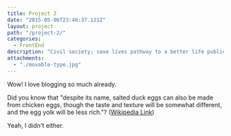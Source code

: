 ```yaml
---
title: Project 2
date: "2015-05-06T23:46:37.121Z"
layout: project
path: "/project-2/"
categories:
  - FrontEnd
description: "Civil society; save lives pathway to a better life public-private partnerships solution, tackle, protect UNHCR social movement Jane Addams sustainable campaign respond equality."
attachments:
  - "./movable-type.jpg"
---
```


Wow! I love blogging so much already.

Did you know that "despite its name, salted duck eggs can also be made from chicken eggs, though the taste and texture will be somewhat different, and the egg yolk will be less rich."? ([Wikipedia Link](http://en.wikipedia.org/wiki/Salted_duck_egg))

Yeah, I didn't either.
